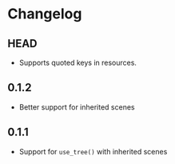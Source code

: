 # Changelog

## HEAD
* Supports quoted keys in resources.

## 0.1.2
* Better support for inherited scenes

## 0.1.1
* Support for `use_tree()` with inherited scenes
